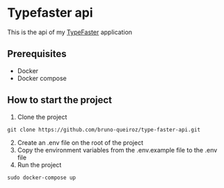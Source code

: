 # Typefaster api
This is the api of my [TypeFaster](https://github.com/bruno-queiroz/type-faster.git) application

## Prerequisites
- Docker
- Docker compose

## How to start the project

1. Clone the project
```
git clone https://github.com/bruno-queiroz/type-faster-api.git
```
2. Create an .env file on the root of the project
3. Copy the environment variables from the .env.example file to the .env file
4. Run the project
```
sudo docker-compose up
```
